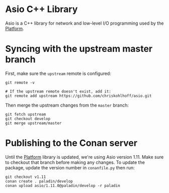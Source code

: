 # Asio C++ Library

Asio is a C++ library for network and low-level I/O programming used by the
[Platform](https://github.com/PaladinAI/ddat-platform).

# Syncing with the upstream master branch

First, make sure the `upstream` remote is configured:

    git remote -v

    # If the upstream remote doesn't exist, add it:
    git remote add upstream https://github.com/chriskohlhoff/asio.git

Then merge the upstream changes from the `master` branch:

    git fetch upstream
    git checkout develop
    git merge upstream/master

# Publishing to the Conan server

Until the [Platform](https://github.com/PaladinAI/ddat-platform) library is
updated, we're using Asio version 1.11. Make sure to checkout that branch before
making any changes. To update the package, update the version number in
`conanfile.py` then run:

    git checkout v1.11
    conan create . paladin/develop
    conan upload asio/1.11.0@paladin/develop -r paladin
